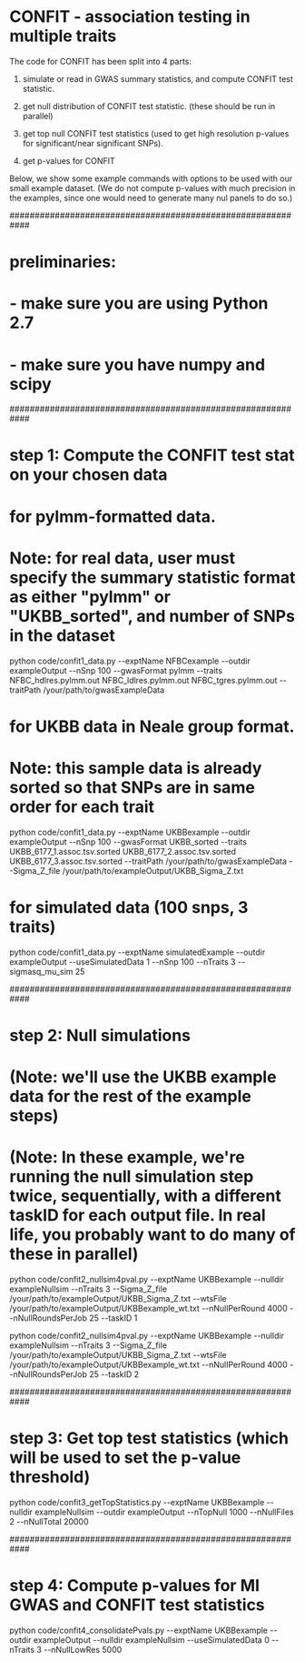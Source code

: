 # CONFIT - association testing in multiple traits

The code for CONFIT has been split into 4 parts:
  1. simulate or read in GWAS summary statistics, and compute CONFIT test statistic.
  
  2. get null distribution of CONFIT test statistic. (these should be run in parallel)
  
  3. get top null CONFIT test statistics (used to get high resolution p-values for significant/near significant SNPs).
  
  4. get p-values for CONFIT


Below, we show some example commands with options to be used with our small example dataset. (We do not compute p-values with much precision in the examples, since one would need to generate many nul panels to do so.)

############################################################
# preliminaries:
# - make sure you are using Python 2.7
# - make sure you have numpy and scipy

############################################################
# step 1: Compute the CONFIT test stat on your chosen data

#    for pylmm-formatted data.
#    Note: for real data, user must specify the summary statistic format as either "pylmm" or "UKBB_sorted", and number of SNPs in the dataset
python code/confit1_data.py --exptName NFBCexample --outdir exampleOutput  --nSnp 100  --gwasFormat pylmm  --traits NFBC_hdlres.pylmm.out NFBC_ldlres.pylmm.out NFBC_tgres.pylmm.out   --traitPath /your/path/to/gwasExampleData

#    for UKBB data in Neale group format. 
#    Note: this sample data is already sorted so that SNPs are in same order for each trait
python code/confit1_data.py --exptName UKBBexample --outdir exampleOutput --nSnp 100 --gwasFormat UKBB_sorted  --traits UKBB_6177_1.assoc.tsv.sorted UKBB_6177_2.assoc.tsv.sorted UKBB_6177_3.assoc.tsv.sorted   --traitPath /your/path/to/gwasExampleData  --Sigma_Z_file /your/path/to/exampleOutput/UKBB_Sigma_Z.txt

#    for simulated data (100 snps, 3 traits)
python code/confit1_data.py --exptName simulatedExample --outdir exampleOutput --useSimulatedData 1 --nSnp 100 --nTraits 3 --sigmasq_mu_sim 25

############################################################
# step 2: Null simulations 
# (Note: we'll use the UKBB example data for the rest of the example steps)
# (Note: In these example, we're running the null simulation step twice, sequentially, with a different taskID for each output file. In real life, you probably want to do many of these in parallel)

python code/confit2_nullsim4pval.py --exptName UKBBexample --nulldir exampleNullsim --nTraits 3   --Sigma_Z_file /your/path/to/exampleOutput/UKBB_Sigma_Z.txt    --wtsFile /your/path/to/exampleOutput/UKBBexample_wt.txt --nNullPerRound 4000 --nNullRoundsPerJob 25 --taskID 1

python code/confit2_nullsim4pval.py --exptName UKBBexample --nulldir exampleNullsim --nTraits 3   --Sigma_Z_file /your/path/to/exampleOutput/UKBB_Sigma_Z.txt    --wtsFile /your/path/to/exampleOutput/UKBBexample_wt.txt --nNullPerRound 4000 --nNullRoundsPerJob 25 --taskID 2

############################################################
#    step 3: Get top test statistics (which will be used to set the p-value threshold)

python code/confit3_getTopStatistics.py --exptName UKBBexample --nulldir exampleNullsim --outdir exampleOutput --nTopNull 1000 --nNullFiles 2 --nNullTotal 20000

############################################################
# step 4: Compute p-values for MI GWAS and CONFIT test statistics

python code/confit4_consolidatePvals.py --exptName UKBBexample --outdir exampleOutput --nulldir exampleNullsim --useSimulatedData 0 --nTraits 3 --nNullLowRes 5000





